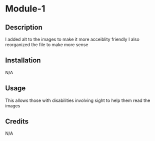 # Module-1

## Description

I added alt to the images to make it more acceiblity friendly
I also reorganized the file to make more sense


## Installation

N/A

## Usage

This allows those with disabilities involving sight to help them read the images

## Credits

N/A
